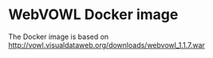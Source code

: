# WebVOWL Docker image 
The Docker image is based on http://vowl.visualdataweb.org/downloads/webvowl_1.1.7.war
